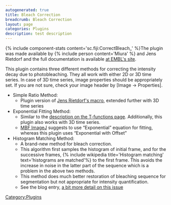 ```yaml
---
autogenerated: true
title: Bleach Correction
breadcrumb: Bleach Correction
layout: page
categories: Plugins
description: test description
---
```


{% include component-stats content='sc.fiji:CorrectBleach\_' %}The plugin was made available by {% include person content='Miura' %} and Jens Rietdorf and the full documentation is available [at EMBL's site](http://cmci.embl.de/downloads/bleach_corrector).

This plugin contains three different methods for correcting the intensity decay due to photobleaching. They all work with either 2D or 3D time series. In case of 3D time series, image properties should be appropriately set. If you are not sure, check your image header by \[Image → Properties\].

  - Simple Ratio Method:
      - Plugin version of [Jens Rietdorf's macro](http://www.embl.de/eamnet/html/bleach_correction.html), extended further with 3D time series
  - Exponential Fitting Method:
      - Similar to the [description on the T-functions page](T-functions#Correcting_for_bleaching "wikilink"). Additionally, this plugin also works with 3D time series.
      - [MBF ImageJ](MBF_ImageJ "wikilink") suggests to use “Exponential” equation for fitting, whereas this plugin uses “Exponential with Offset”
  - Histogram Matching Method:
      - A brand-new method for bleach correction.
      - This algorithm first samples the histogram of initial frame, and for the successive frames, {% include wikipedia title='Histogram matching' text='histograms are matched'%} to the first frame. This avoids the increase in noise in the latter part of the sequence which is a problem in the above two methods.
      - This method does much better restoration of bleaching sequence for segmentation but not appropriate for intensity quantification.
      - See the blog entry, [a bit more detail on this issue](http://cmci.embl.de/blogtng/2010-05-04/photobleaching_correction_3d_time_series)

[Category:Plugins](Category_Plugins "wikilink")
